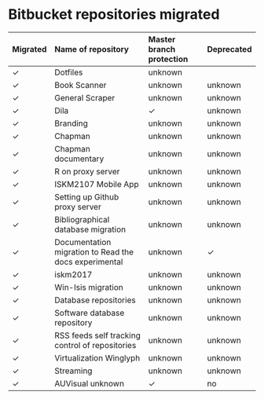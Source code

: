 # Bitbucket repositories migrated

| Migrated | Name of repository | Master branch protection | Deprecated |
|:--|:--|:-- |:-- | 
| ✓ | Dotfiles | unknown |
| ✓ | Book Scanner | unknown | unknown |
| ✓ | General Scraper | unknown | unknown |
| ✓ | Dila | ✓ | unknown |
| ✓ | Branding | unknown | unknown |
| ✓ | Chapman | unknown | unknown |
| ✓ | Chapman documentary | unknown | unknown |
| ✓ | R on proxy server | unknown | unknown |
| ✓ | ISKM2107 Mobile App | unknown | unknown |
| ✓ | Setting up Github proxy server | unknown | unknown |
| ✓ | Bibliographical database migration | unknown | unknown |
| ✓ | Documentation migration to Read the docs experimental | unknown | ✓ 
| ✓ | iskm2017 | unknown | unknown 
| ✓ | Win-Isis migration | unknown | unknown
| ✓ | Database repositories | unknown | unknown
| ✓ | Software database repository | unknown | unknown
| ✓ | RSS feeds self tracking control of repositories | unknown | unknown
| ✓ | Virtualization Winglyph | unknown | unknown
| ✓ | Streaming | unknown | unknown
| ✓ |  AUVisual unknown | ✓ | no




